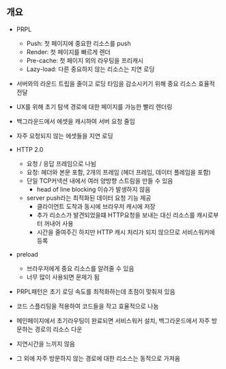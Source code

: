 ## 개요
- PRPL
  - Push: 첫 페이지에 중요한 리소스를 push
  - Render: 첫 페이지를 빠르게 렌더
  - Pre-cache: 첫 페이지 외의 라우팅을 프리캐시
  - Lazy-load: 다른 중요하지 않는 리소스는 지연 로딩
- 서버와의 라운드 트립을 줄이고 로딩 타임을 감소시키기 위해 중요 리소스 효율적 전달
- UX를 위해 초기 탐색 경로에 대한 페이지를 가능한 빨리 렌더링
- 백그라운드에서 에셋을 캐시하여 서버 요청 줄임
- 자주 요청되지 않는 에셋들을 지연 로딩

- HTTP 2.0
  - 요청 / 응답 프레임으로 나뉨
  - 요청: 헤더와 본문 포함, 2개의 프레임 (헤더 프레임, 데이터 플레임을 포함)
  - 단일 TCP커넥션 내에서 여러 양방향 스트림을 만들 수 있음
    - head of line blocking 이슈가 발생하지 않음
  - server push라는 최적화된 데이터 요청 기능 제공
    - 클라이언트 도착과 동시에 브라우저 캐시에 저장
    - 추가 리소스가 발견되었을떄 HTTP요청을 보내는 대신 리소스를 캐시로부터 꺼내어 사용
    - 시간을 줄여주긴 하지만 HTTP 캐시 처리가 되지 않으므로 서비스워커에 등록

- preload
  - 브라우저에게 중요 리소스를 알려줄 수 있음
  - 너무 많이 사용되면 문제가 됨

- PRPL패턴은 초기 로딩 속도를 최적화하는데 초점이 맞춰져 있음
- 코드 스플리팅을 적용하여 코드들을 작고 효율적으로 나눔

- 메인페이지에서 초기라우팅이 완료되면 서비스워커 설치, 백그라운드에서 자주 방문하는 경로의 리소스 다운
- 지연시간을 느끼지 않음
- 그 외에 자주 방문하지 않는 경로에 대한 리소스는 동적으로 가져옴